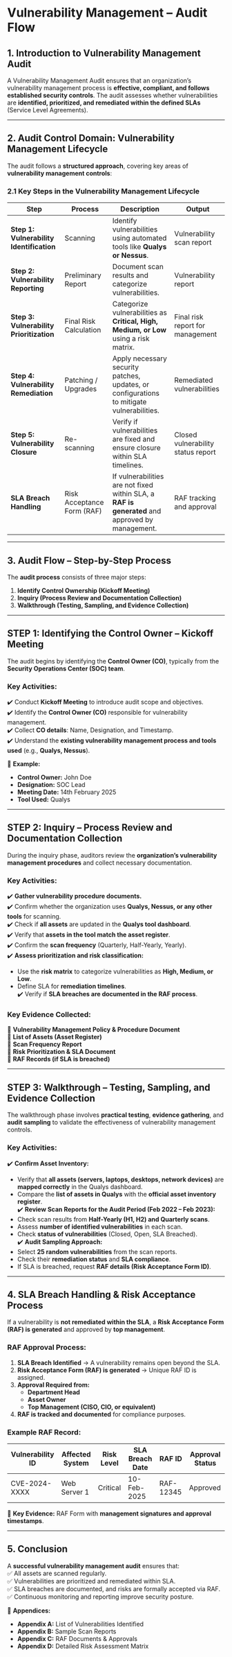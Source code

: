 # **Vulnerability Management – Audit Flow**

## **1. Introduction to Vulnerability Management Audit**
A Vulnerability Management Audit ensures that an organization’s vulnerability management process is **effective, compliant, and follows established security controls**. The audit assesses whether vulnerabilities are **identified, prioritized, and remediated within the defined SLAs** (Service Level Agreements).

---

## **2. Audit Control Domain: Vulnerability Management Lifecycle**
The audit follows a **structured approach**, covering key areas of **vulnerability management controls**:

### **2.1 Key Steps in the Vulnerability Management Lifecycle**

| **Step** | **Process** | **Description** | **Output** |
|----------|------------|----------------|------------|
| **Step 1: Vulnerability Identification** | Scanning | Identify vulnerabilities using automated tools like **Qualys or Nessus**. | Vulnerability scan report |
| **Step 2: Vulnerability Reporting** | Preliminary Report | Document scan results and categorize vulnerabilities. | Vulnerability report |
| **Step 3: Vulnerability Prioritization** | Final Risk Calculation | Categorize vulnerabilities as **Critical, High, Medium, or Low** using a risk matrix. | Final risk report for management |
| **Step 4: Vulnerability Remediation** | Patching / Upgrades | Apply necessary security patches, updates, or configurations to mitigate vulnerabilities. | Remediated vulnerabilities |
| **Step 5: Vulnerability Closure** | Re-scanning | Verify if vulnerabilities are fixed and ensure closure within SLA timelines. | Closed vulnerability status report |
| **SLA Breach Handling** | Risk Acceptance Form (RAF) | If vulnerabilities are not fixed within SLA, a **RAF is generated** and approved by management. | RAF tracking and approval |

---

## **3. Audit Flow – Step-by-Step Process**
The **audit process** consists of three major steps:

1. **Identify Control Ownership (Kickoff Meeting)**  
2. **Inquiry (Process Review and Documentation Collection)**  
3. **Walkthrough (Testing, Sampling, and Evidence Collection)**  

---

## **STEP 1: Identifying the Control Owner – Kickoff Meeting**
The audit begins by identifying the **Control Owner (CO)**, typically from the **Security Operations Center (SOC) team**.

### **Key Activities:**
✔️ Conduct **Kickoff Meeting** to introduce audit scope and objectives.  
✔️ Identify the **Control Owner (CO)** responsible for vulnerability management.  
✔️ Collect **CO details**: Name, Designation, and Timestamp.  
✔️ Understand the **existing vulnerability management process and tools used** (e.g., **Qualys, Nessus**).  

🔹 **Example:**
- **Control Owner:** John Doe  
- **Designation:** SOC Lead  
- **Meeting Date:** 14th February 2025  
- **Tool Used:** Qualys  

---

## **STEP 2: Inquiry – Process Review and Documentation Collection**
During the inquiry phase, auditors review the **organization’s vulnerability management procedures** and collect necessary documentation.

### **Key Activities:**
✔️ **Gather vulnerability procedure documents.**  
✔️ Confirm whether the organization uses **Qualys, Nessus, or any other tools** for scanning.  
✔️ Check if **all assets** are updated in the **Qualys tool dashboard**.  
✔️ Verify that **assets in the tool match the asset register**.  
✔️ Confirm the **scan frequency** (Quarterly, Half-Yearly, Yearly).  
✔️ **Assess prioritization and risk classification:**  
   - Use the **risk matrix** to categorize vulnerabilities as **High, Medium, or Low**.  
   - Define SLA for **remediation timelines**.  
✔️ Verify if **SLA breaches are documented in the RAF process**.  

### **Key Evidence Collected:**
📄 **Vulnerability Management Policy & Procedure Document**  
📄 **List of Assets (Asset Register)**  
📄 **Scan Frequency Report**  
📄 **Risk Prioritization & SLA Document**  
📄 **RAF Records (if SLA is breached)**  

---

## **STEP 3: Walkthrough – Testing, Sampling, and Evidence Collection**
The walkthrough phase involves **practical testing**, **evidence gathering**, and **audit sampling** to validate the effectiveness of vulnerability management controls.

### **Key Activities:**
✔️ **Confirm Asset Inventory:**  
   - Verify that **all assets (servers, laptops, desktops, network devices)** are **mapped correctly** in the Qualys dashboard.  
   - Compare the **list of assets in Qualys** with the **official asset inventory register**.  
✔️ **Review Scan Reports for the Audit Period (Feb 2022 – Feb 2023):**  
   - Check scan results from **Half-Yearly (H1, H2) and Quarterly scans**.  
   - Assess **number of identified vulnerabilities** in each scan.  
   - Check **status of vulnerabilities** (Closed, Open, SLA Breached).  
✔️ **Audit Sampling Approach:**  
   - Select **25 random vulnerabilities** from the scan reports.  
   - Check their **remediation status** and **SLA compliance**.  
   - If SLA is breached, request **RAF details (Risk Acceptance Form ID)**.  

---

## **4. SLA Breach Handling & Risk Acceptance Process**
If a vulnerability is **not remediated within the SLA**, a **Risk Acceptance Form (RAF) is generated** and approved by **top management**.

### **RAF Approval Process:**
1. **SLA Breach Identified** → A vulnerability remains open beyond the SLA.  
2. **Risk Acceptance Form (RAF) is generated** → Unique RAF ID is assigned.  
3. **Approval Required from:**  
   - **Department Head**  
   - **Asset Owner**  
   - **Top Management (CISO, CIO, or equivalent)**  
4. **RAF is tracked and documented** for compliance purposes.  

### **Example RAF Record:**  

| **Vulnerability ID** | **Affected System** | **Risk Level** | **SLA Breach Date** | **RAF ID** | **Approval Status** |
|----------------|------------------|------------|----------------|---------|--------------|
| CVE-2024-XXXX | Web Server 1 | Critical | 10-Feb-2025 | RAF-12345 | Approved |

📄 **Key Evidence:** RAF Form with **management signatures and approval timestamps**.

---

## **5. Conclusion**
A **successful vulnerability management audit** ensures that:  
✅ All assets are scanned regularly.  
✅ Vulnerabilities are prioritized and remediated within SLA.  
✅ SLA breaches are documented, and risks are formally accepted via RAF.  
✅ Continuous monitoring and reporting improve security posture.  

📄 **Appendices:**
- **Appendix A:** List of Vulnerabilities Identified  
- **Appendix B:** Sample Scan Reports  
- **Appendix C:** RAF Documents & Approvals  
- **Appendix D:** Detailed Risk Assessment Matrix  
